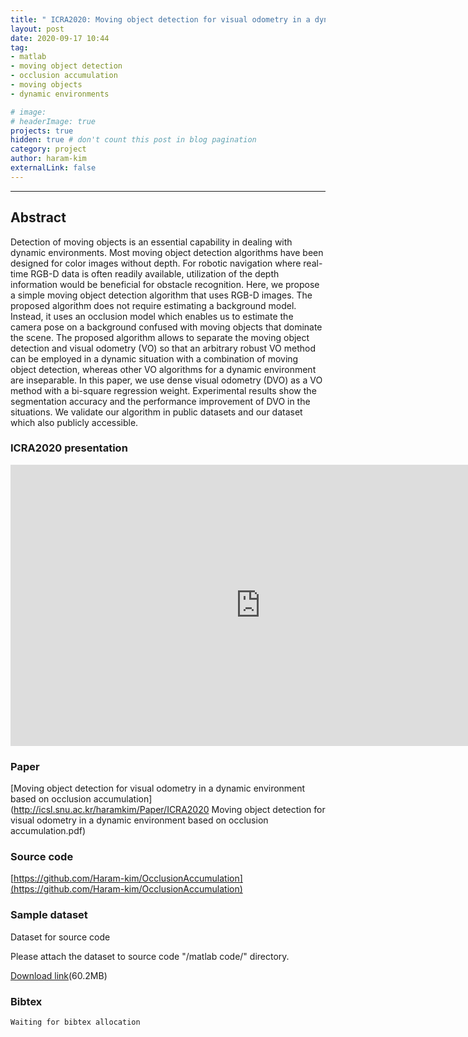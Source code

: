 ```yaml
---
title: " ICRA2020: Moving object detection for visual odometry in a dynamic environment based on occlusion accumulation "
layout: post
date: 2020-09-17 10:44
tag: 
- matlab
- moving object detection
- occlusion accumulation
- moving objects
- dynamic environments

# image: 
# headerImage: true
projects: true
hidden: true # don't count this post in blog pagination
category: project
author: haram-kim
externalLink: false
---
```



---
## Abstract
  Detection of moving objects is an essential capability in dealing with dynamic environments. Most moving object detection algorithms have been designed for color images without depth. For robotic navigation where real-time RGB-D data is often readily available, utilization of the depth information would be beneficial for obstacle recognition.
 Here, we propose a simple moving object detection algorithm that uses RGB-D images. The proposed algorithm does not require estimating a background model.
Instead, it uses an occlusion model which enables us to estimate the camera pose on a background confused with moving objects that dominate the scene.
The proposed algorithm allows to separate the moving object detection and visual odometry (VO) so that an arbitrary robust VO method can be employed in a dynamic situation with a combination of moving object detection, whereas other VO algorithms for a dynamic environment are inseparable. In this paper, we use dense visual odometry (DVO) as a VO method with a bi-square regression weight. Experimental results show the segmentation accuracy and the performance improvement of DVO in the situations. We validate our algorithm in public datasets and our dataset which also publicly accessible.

### ICRA2020 presentation

<iframe width="800" height="450" src="https://www.youtube.com/embed/VVKhPwpGHVw" frameborder="0" allowfullscreen="1"> </iframe>
  
### Paper  
[Moving object detection for visual odometry in a dynamic environment based on occlusion accumulation](http://icsl.snu.ac.kr/haramkim/Paper/ICRA2020 Moving object detection for visual odometry in a dynamic environment based on occlusion accumulation.pdf)  
### Source code
[https://github.com/Haram-kim/OcclusionAccumulation](https://github.com/Haram-kim/OcclusionAccumulation)

### Sample dataset
Dataset for source code 

Please attach the dataset to source code "/matlab code/" directory.

 [Download link](http://icsl.snu.ac.kr/haramkim/dataset.zip)(60.2MB)
 
### Bibtex
```
Waiting for bibtex allocation
```


